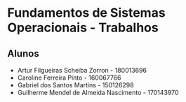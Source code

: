 # Fundamentos de Sistemas Operacionais - Trabalhos

## Alunos

- Artur Filgueiras Scheiba Zorron - 180013696
- Caroline Ferreira Pinto - 160067766
- Gabriel dos Santos Martins - 150126298
- Guilherme Mendel de Almeida Nascimento - 170143970
